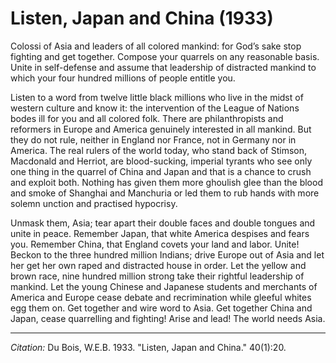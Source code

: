 # Listen, Japan and China (1933)

Colossi of Asia and leaders of all colored mankind: for God’s sake stop fighting and get together. Compose your quarrels on any reasonable basis. Unite in self-defense and assume that leadership of distracted mankind to which your four hundred millions of people entitle you.

Listen to a word from twelve little black millions who live in the midst of western culture and know it: the intervention of the League of Nations bodes ill for you and all colored folk. There are philanthropists and reformers in Europe and America genuinely interested in all mankind. But they do not rule, neither in England nor France, not in Germany nor in America. The real rulers of the world today, who stand back of Stimson, Macdonald and Herriot, are blood-sucking, imperial tyrants who see only one thing in the quarrel of China and Japan and that is a chance to crush and exploit both. Nothing has given them more ghoulish glee than the blood and smoke of Shanghai and Manchuria or led them to rub hands with more solemn unction and practised hypocrisy.

Unmask them, Asia; tear apart their double faces and double tongues and unite in peace. Remember Japan, that white America despises and fears you. Remember China, that England covets your land and labor. Unite! Beckon to the three hundred million Indians; drive Europe out of Asia and let her get her own raped and distracted house in order. Let the yellow and brown race, nine hundred million strong take their rightful leadership of mankind. Let the young Chinese and Japanese students and merchants of America and Europe cease debate and recrimination while gleeful whites egg them on. Get together and wire word to Asia. Get together China and Japan, cease quarrelling and fighting! Arise and lead! The world needs Asia.




 _________________
 *Citation:* Du Bois, W.E.B. 1933. "Listen, Japan and China."  40(1):20.
